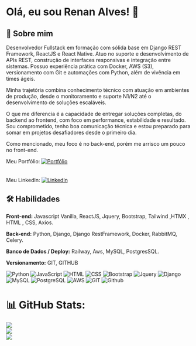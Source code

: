 
# Olá, eu sou Renan Alves! 👋


## 🚀 Sobre mim
Desenvolvedor Fullstack em formação com sólida base em Django REST Framework, ReactJS e React Native. Atuo no suporte e desenvolvimento de APIs REST, construção de interfaces responsivas e integração entre sistemas. Possuo experiência prática com Docker, AWS (S3), versionamento com Git e automações com Python, além de vivência em times ágeis.

Minha trajetória combina conhecimento técnico com atuação em ambientes de produção, desde o monitoramento e suporte N1/N2 até o desenvolvimento de soluções escaláveis.

O que me diferencia é a capacidade de entregar soluções completas, do backend ao frontend, com foco em performance, estabilidade e resultado. Sou comprometido, tenho boa comunicação técnica e estou preparado para somar em projetos desafiadores desde o primeiro dia.


Como mencionado, meu foco é no back-end, porém me arrisco um pouco no front-end.

Meu Portfólio: [![Portfólio](https://img.shields.io/badge/website-000000?style=for-the-badge&logo=About.me&logoColor=white)](https://renanalves.up.railway.app/) <br> <br> <br>
Meu LinkedIn: [![LinkedIn](https://img.shields.io/badge/LinkedIn-%230077B5.svg?logo=linkedin&logoColor=white)](http://www.linkedin.com/in/renan-alves-silva)


## 🛠 Habilidades
**Front-end:** Javascript Vanilla, ReactJS,  Jquery, Bootstrap, Tailwind ,HTMX , HTML , CSS, Axios.

**Back-end:** Python, Django, Django RestFramework, Docker, RabbitMQ, Celery.

**Banco de Dados / Deploy:** Railway, Aws, MySQL, PostgresSQL.

**Versionamento:** GIT, GITHUB

![Python](https://img.shields.io/badge/Python-3776AB?style=for-the-badge&logo=python&logoColor=white)
![JavaScript](https://img.shields.io/badge/JavaScript-F7DF1E?style=for-the-badge&logo=javascript&logoColor=black) ![HTML](https://img.shields.io/badge/HTML5-E34F26?style=for-the-badge&logo=html5&logoColor=white) ![CSS](https://img.shields.io/badge/CSS3-1572B6?style=for-the-badge&logo=css3&logoColor=white) ![Bootstrap](https://img.shields.io/badge/Bootstrap-563D7C?style=for-the-badge&logo=bootstrap&logoColor=white) ![Jquery](https://img.shields.io/badge/jQuery-0769AD?style=for-the-badge&logo=jquery&logoColor=white) ![Django](https://img.shields.io/badge/Django-092E20?style=for-the-badge&logo=django&logoColor=white) ![MySQL](https://img.shields.io/badge/MySQL-00000F?style=for-the-badge&logo=mysql&logoColor=white) ![PostgreSQL](https://img.shields.io/badge/PostgreSQL-316192?style=for-the-badge&logo=postgresql&logoColor=white) ![AWS](https://img.shields.io/badge/Amazon_AWS-232F3E?style=for-the-badge&logo=amazon-aws&logoColor=white) ![GIT](https://img.shields.io/badge/GIT-E44C30?style=for-the-badge&logo=git&logoColor=white) ![Github](https://img.shields.io/badge/GitHub-100000?style=for-the-badge&logo=github&logoColor=white)



# 📊 GitHub Stats:
![](https://github-readme-stats.vercel.app/api?username=RenanAlvesSilva&theme=radical&hide_border=false&include_all_commits=true&count_private=true)<br/>
![](https://github-readme-streak-stats.herokuapp.com/?user=RenanAlvesSilva&theme=radical&hide_border=false)<br/>
![](https://github-readme-stats.vercel.app/api/top-langs/?username=RenanAlvesSilva&theme=radical&hide_border=false&include_all_commits=true&count_private=true&layout=compact)


